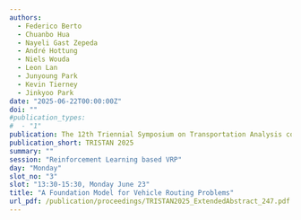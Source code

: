 ```yaml
---
authors:
  - Federico Berto
  - Chuanbo Hua
  - Nayeli Gast Zepeda
  - André Hottung
  - Niels Wouda
  - Leon Lan
  - Junyoung Park
  - Kevin Tierney
  - Jinkyoo Park
date: "2025-06-22T00:00:00Z"
doi: ""
#publication_types:
#  - "1"
publication: The 12th Triennial Symposium on Transportation Analysis conference
publication_short: TRISTAN 2025
summary: ""
session: "Reinforcement Learning based VRP"
day: "Monday"
slot_no: "3"
slot: "13:30-15:30, Monday June 23"
title: "A Foundation Model for Vehicle Routing Problems"
url_pdf: /publication/proceedings/TRISTAN2025_ExtendedAbstract_247.pdf
---
```

